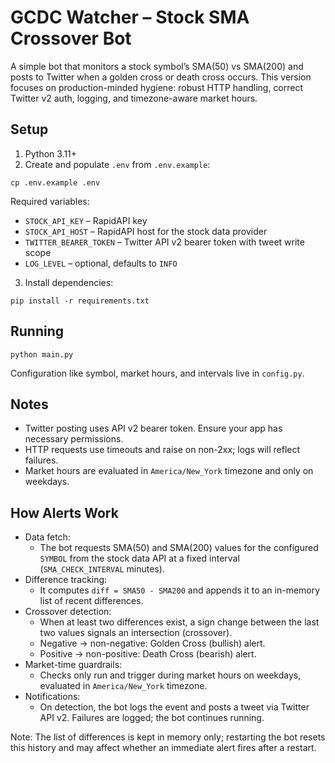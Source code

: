 # GCDC Watcher – Stock SMA Crossover Bot

A simple bot that monitors a stock symbol’s SMA(50) vs SMA(200) and posts to Twitter when a golden cross or death cross occurs. This version focuses on production-minded hygiene: robust HTTP handling, correct Twitter v2 auth, logging, and timezone-aware market hours.

## Setup

1. Python 3.11+
2. Create and populate `.env` from `.env.example`:

```
cp .env.example .env
```

Required variables:
- `STOCK_API_KEY` – RapidAPI key
- `STOCK_API_HOST` – RapidAPI host for the stock data provider
- `TWITTER_BEARER_TOKEN` – Twitter API v2 bearer token with tweet write scope
- `LOG_LEVEL` – optional, defaults to `INFO`

3. Install dependencies:

```
pip install -r requirements.txt
```

## Running

```
python main.py
```

Configuration like symbol, market hours, and intervals live in `config.py`.

## Notes

- Twitter posting uses API v2 bearer token. Ensure your app has necessary permissions.
- HTTP requests use timeouts and raise on non-2xx; logs will reflect failures.
- Market hours are evaluated in `America/New_York` timezone and only on weekdays.

## How Alerts Work

- Data fetch:
  - The bot requests SMA(50) and SMA(200) values for the configured `SYMBOL` from the stock data API at a fixed interval (`SMA_CHECK_INTERVAL` minutes).
- Difference tracking:
  - It computes `diff = SMA50 - SMA200` and appends it to an in-memory list of recent differences.
- Crossover detection:
  - When at least two differences exist, a sign change between the last two values signals an intersection (crossover).
  - Negative → non-negative: Golden Cross (bullish) alert.
  - Positive → non-positive: Death Cross (bearish) alert.
- Market-time guardrails:
  - Checks only run and trigger during market hours on weekdays, evaluated in `America/New_York` timezone.
- Notifications:
  - On detection, the bot logs the event and posts a tweet via Twitter API v2. Failures are logged; the bot continues running.

Note: The list of differences is kept in memory only; restarting the bot resets this history and may affect whether an immediate alert fires after a restart.
